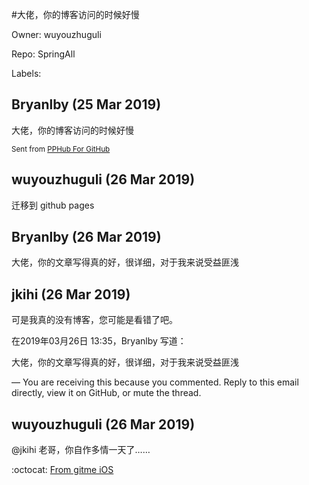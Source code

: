 #大佬，你的博客访问的时候好慢

Owner: wuyouzhuguli

Repo: SpringAll

Labels: 

## Bryanlby (25 Mar 2019)

大佬，你的博客访问的时候好慢

<sub>Sent from <a href="https://itunes.apple.com/cn/app/id1314212521">PPHub For GitHub</a></sub>

## wuyouzhuguli (26 Mar 2019)

迁移到 github pages

## Bryanlby (26 Mar 2019)

大佬，你的文章写得真的好，很详细，对于我来说受益匪浅

## jkihi (26 Mar 2019)

可是我真的没有博客，您可能是看错了吧。


在2019年03月26日 13:35，Bryanlby 写道：

大佬，你的文章写得真的好，很详细，对于我来说受益匪浅

—
You are receiving this because you commented.
Reply to this email directly, view it on GitHub, or mute the thread.

## wuyouzhuguli (26 Mar 2019)

@jkihi  老哥，你自作多情一天了……


 :octocat: [From gitme iOS](http://flutterchina.club/app/gm.html)

